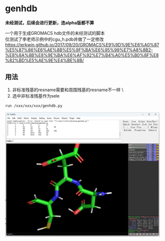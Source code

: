 # genhdb
**未经测试，后续会进行更新，连alpha版都不算**

一个用于生成GROMACS hdb文件的未经测试的脚本 \
仅测试了李老师示例中的cgu_h.pdb并做了一定修改
https://jerkwin.github.io/2017/09/20/GROMACS%E9%9D%9E%E6%A0%87%E5%87%86%E6%AE%8B%E5%9F%BA%E6%95%99%E7%A8%8B2-%E8%8A%8B%E8%9E%BA%E6%AF%92%E7%B4%A0%E5%B0%8F%E8%82%BD%E5%AE%9E%E4%BE%8B/

## 用法
1. 非标准残基的resname需要和周围残基的resname不一样 \
2. 选中非标准残基作为sele
```
run /xxx/xxx/xxx/genhdb.py
```
![Alt text](image-1.png)